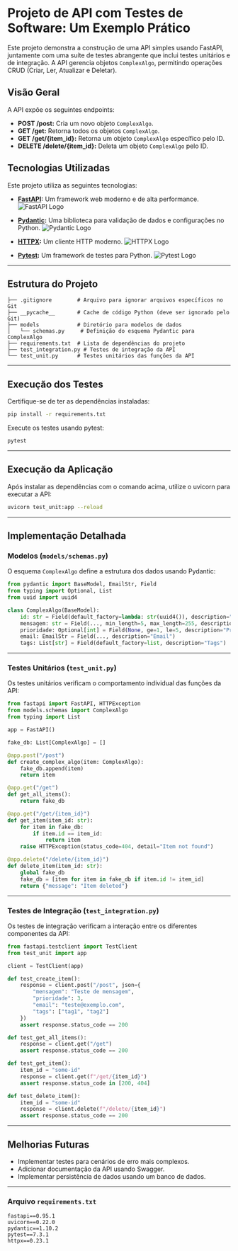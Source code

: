 # Projeto de API com Testes de Software: Um Exemplo Prático

Este projeto demonstra a construção de uma API simples usando FastAPI, juntamente com uma suíte de testes abrangente que inclui testes unitários e de integração. A API gerencia objetos `ComplexAlgo`, permitindo operações CRUD (Criar, Ler, Atualizar e Deletar).

## Visão Geral

A API expõe os seguintes endpoints:

- **POST /post:** Cria um novo objeto `ComplexAlgo`.
- **GET /get:** Retorna todos os objetos `ComplexAlgo`.
- **GET /get/{item_id}:** Retorna um objeto `ComplexAlgo` específico pelo ID.
- **DELETE /delete/{item_id}:** Deleta um objeto `ComplexAlgo` pelo ID.

## Tecnologias Utilizadas

Este projeto utiliza as seguintes tecnologias:

- **[FastAPI](https://fastapi.tiangolo.com/):** Um framework web moderno e de alta performance.
  ![FastAPI Logo](https://fastapi.tiangolo.com/img/logo-margin/logo-teal.png)

- **[Pydantic](https://pydantic-docs.helpmanual.io/):** Uma biblioteca para validação de dados e configurações no Python.
  ![Pydantic Logo](https://raw.githubusercontent.com/samuelcolvin/pydantic/master/docs/static/images/logo.png)

- **[HTTPX](https://www.python-httpx.org/):** Um cliente HTTP moderno.
  ![HTTPX Logo](https://www.python-httpx.org/_static/img/logo.png)

- **[Pytest](https://docs.pytest.org/en/stable/):** Um framework de testes para Python.
  ![Pytest Logo](https://docs.pytest.org/en/stable/_images/pytest_logo.svg)

---

## Estrutura do Projeto

```plaintext
├── .gitignore        # Arquivo para ignorar arquivos específicos no Git
├── __pycache__       # Cache de código Python (deve ser ignorado pelo Git)
├── models            # Diretório para modelos de dados
│   └── schemas.py     # Definição do esquema Pydantic para ComplexAlgo
├── requirements.txt  # Lista de dependências do projeto
├── test_integration.py # Testes de integração da API
└── test_unit.py      # Testes unitários das funções da API
```

---

## Execução dos Testes

Certifique-se de ter as dependências instaladas:

```bash
pip install -r requirements.txt
```

Execute os testes usando pytest:

```bash
pytest
```

---

## Execução da Aplicação

Após instalar as dependências com o comando acima, utilize o uvicorn para executar a API:

```bash
uvicorn test_unit:app --reload
```

---

## Implementação Detalhada

### Modelos (`models/schemas.py`)

O esquema `ComplexAlgo` define a estrutura dos dados usando Pydantic:

```python
from pydantic import BaseModel, EmailStr, Field
from typing import Optional, List
from uuid import uuid4

class ComplexAlgo(BaseModel):
    id: str = Field(default_factory=lambda: str(uuid4()), description="ID único do objeto")
    mensagem: str = Field(..., min_length=5, max_length=255, description="Mensagem")
    prioridade: Optional[int] = Field(None, ge=1, le=5, description="Prioridade (1-5)")
    email: EmailStr = Field(..., description="Email")
    tags: List[str] = Field(default_factory=list, description="Tags")
```

---

### Testes Unitários (`test_unit.py`)

Os testes unitários verificam o comportamento individual das funções da API:

```python
from fastapi import FastAPI, HTTPException
from models.schemas import ComplexAlgo
from typing import List

app = FastAPI()

fake_db: List[ComplexAlgo] = []

@app.post("/post")
def create_complex_algo(item: ComplexAlgo):
    fake_db.append(item)
    return item

@app.get("/get")
def get_all_items():
    return fake_db

@app.get("/get/{item_id}")
def get_item(item_id: str):
    for item in fake_db:
        if item.id == item_id:
            return item
    raise HTTPException(status_code=404, detail="Item not found")

@app.delete("/delete/{item_id}")
def delete_item(item_id: str):
    global fake_db
    fake_db = [item for item in fake_db if item.id != item_id]
    return {"message": "Item deleted"}
```

---

### Testes de Integração (`test_integration.py`)

Os testes de integração verificam a interação entre os diferentes componentes da API:

```python
from fastapi.testclient import TestClient
from test_unit import app

client = TestClient(app)

def test_create_item():
    response = client.post("/post", json={
        "mensagem": "Teste de mensagem",
        "prioridade": 3,
        "email": "teste@exemplo.com",
        "tags": ["tag1", "tag2"]
    })
    assert response.status_code == 200

def test_get_all_items():
    response = client.get("/get")
    assert response.status_code == 200

def test_get_item():
    item_id = "some-id"
    response = client.get(f"/get/{item_id}")
    assert response.status_code in [200, 404]

def test_delete_item():
    item_id = "some-id"
    response = client.delete(f"/delete/{item_id}")
    assert response.status_code == 200
```

---

## Melhorias Futuras

- Implementar testes para cenários de erro mais complexos.
- Adicionar documentação da API usando Swagger.
- Implementar persistência de dados usando um banco de dados.

---

### Arquivo `requirements.txt`

```plaintext
fastapi==0.95.1
uvicorn==0.22.0
pydantic==1.10.2
pytest==7.3.1
httpx==0.23.1
```